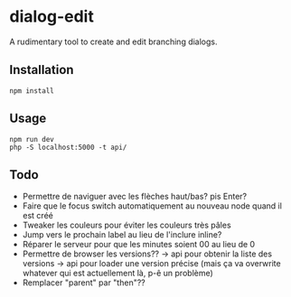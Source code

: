 # dialog-edit

A rudimentary tool to create and edit branching dialogs.

## Installation

```
npm install
```
## Usage

```
npm run dev
php -S localhost:5000 -t api/
```

## Todo

- Permettre de naviguer avec les flèches haut/bas? pis Enter?
- Faire que le focus switch automatiquement au nouveau node quand il est créé
- Tweaker les couleurs pour éviter les couleurs très pâles
- Jump vers le prochain label au lieu de l'inclure inline?
- Réparer le serveur pour que les minutes soient 00 au lieu de 0
- Permettre de browser les versions??
  -> api pour obtenir la liste des versions
  -> api pour loader une version précise (mais ça va overwrite whatever qui est actuellement là, p-ê un problème)
- Remplacer "parent" par "then"??